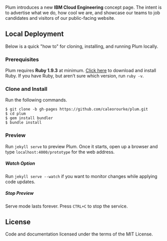 Plum introduces a new **IBM Cloud Engineering** concept page. The intent is to advertise what we do, how cool we are, and showcase our teams to job candidates and visitors of our public-facing website.

## Local Deployment

Below is a quick "how to" for cloning, installing, and running Plum locally.

### Prerequisites

Plum requires __Ruby 1.9.3__ at minimum. [Click here](http://www.ruby-lang.org/en/installation) to download and install Ruby. If you have Ruby, but aren’t sure which version, run `ruby -v`.

### Clone and Install

Run the following commands.

    $ git clone -b gh-pages https://github.com/caleorourke/plum.git
    $ cd plum
    $ gem install bundler
    $ bundle install

### Preview

Run `jekyll serve` to preview Plum. Once it starts, open up a browser and type `localhost:4000/prototype` for the web address.

##### Watch Option

Run `jekyll serve --watch` if you want to monitor changes while applying code updates.

##### Stop Preview

Serve mode lasts forever. Press `CTRL+C` to stop the service.

## License

Code and documentation licensed under the terms of the MIT License.
